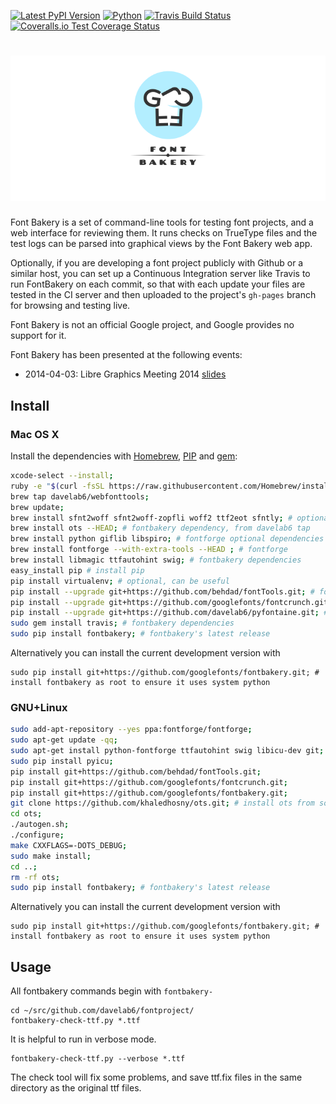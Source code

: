[![Latest PyPI Version](https://img.shields.io/pypi/v/fontbakery.svg?style=flat)](https://pypi.python.org/pypi/fontbakery/)
[![Python](https://img.shields.io/pypi/pyversions/fontbakery.svg?style=flat)](https://pypi.python.org/pypi/fontbakery/)
[![Travis Build Status](https://travis-ci.org/googlefonts/fontbakery.svg)](https://travis-ci.org/googlefonts/fontbakery)
[![Coveralls.io Test Coverage Status](https://img.shields.io/coveralls/googlefonts/fontbakery.svg)](https://coveralls.io/r/googlefonts/fontbakery)

# ![Font Bakery](Data/logo.png)

Font Bakery is a set of command-line tools for testing font projects, and a web interface for reviewing them.
It runs checks on TrueType files and the test logs can be parsed into graphical views by the Font Bakery web app.

Optionally, if you are developing a font project publicly with Github or a similar host, you can set up a Continuous Integration server like Travis to run FontBakery on each commit, so that with each update your files are tested in the CI server and then uploaded to the project's `gh-pages` branch for browsing and testing live.

Font Bakery is not an official Google project, and Google provides no support for it.

Font Bakery has been presented at the following events:

* 2014-04-03: Libre Graphics Meeting 2014 [slides](https://speakerdeck.com/davelab6/lgm-2014-font-bakery)

## Install

### Mac OS X

Install the dependencies with [Homebrew](http://brew.sh), [PIP](http://pip.readthedocs.org) and [gem](https://rubygems.org):

```sh
xcode-select --install;
ruby -e "$(curl -fsSL https://raw.githubusercontent.com/Homebrew/install/master/install)" # install homebrew
brew tap davelab6/webfonttools; 
brew update; 
brew install sfnt2woff sfnt2woff-zopfli woff2 ttf2eot sfntly; # optional web font tools good to have, from davelab6 tap
brew install ots --HEAD; # fontbakery dependency, from davelab6 tap
brew install python giflib libspiro; # fontforge optional dependencies
brew install fontforge --with-extra-tools --HEAD ; # fontforge
brew install libmagic ttfautohint swig; # fontbakery dependencies
easy_install pip # install pip
pip install virtualenv; # optional, can be useful
pip install --upgrade git+https://github.com/behdad/fontTools.git; # fontbakery dependency
pip install --upgrade git+https://github.com/googlefonts/fontcrunch.git; # fontbakery dependency
pip install --upgrade git+https://github.com/davelab6/pyfontaine.git; # fontbakery dependency
sudo gem install travis; # fontbakery dependencies
sudo pip install fontbakery; # fontbakery's latest release
```

Alternatively you can install the current development version with

    sudo pip install git+https://github.com/googlefonts/fontbakery.git; # install fontbakery as root to ensure it uses system python

### GNU+Linux

```sh
sudo add-apt-repository --yes ppa:fontforge/fontforge;
sudo apt-get update -qq;
sudo apt-get install python-fontforge ttfautohint swig libicu-dev git;
sudo pip install pyicu;
pip install git+https://github.com/behdad/fontTools.git;
pip install git+https://github.com/googlefonts/fontcrunch.git; 
pip install git+https://github.com/googlefonts/fontbakery.git; 
git clone https://github.com/khaledhosny/ots.git; # install ots from source
cd ots; 
./autogen.sh;
./configure;
make CXXFLAGS=-DOTS_DEBUG;
sudo make install;
cd ..;
rm -rf ots;
sudo pip install fontbakery; # fontbakery's latest release
```

Alternatively you can install the current development version with

    sudo pip install git+https://github.com/googlefonts/fontbakery.git; # install fontbakery as root to ensure it uses system python

## Usage

All fontbakery commands begin with `fontbakery-`

    cd ~/src/github.com/davelab6/fontproject/
    fontbakery-check-ttf.py *.ttf

It is helpful to run in verbose mode.

    fontbakery-check-ttf.py --verbose *.ttf

The check tool will fix some problems, and save ttf.fix files in the same directory as the original ttf files.

